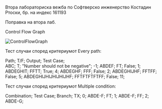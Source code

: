 Втора лабораториска вежба по Софтверско инженерство
Костадин Ртоски, бр. на индекс 161193

Поправка на втора лаб.

Control Flow Graph

![ControlFlowGraph](https://user-images.githubusercontent.com/62310511/91230366-acfb9400-e72b-11ea-8457-565c3dfd2572.png)

Тест случаи според критериумот Every path:

Path;    	            T/F; 	              Output; 	                            Test Case;  
ABC;	                  T;	                "Number should not be negative";	     -1; 
ABDEF;	                FT;	              False;	                                1;
ABDEGHIT;	            FFTT;	            True;	                                4;
ABDEGHF;               FFF;	              False;                                2;
ABDEGHIJHF;	          FFTFF;	            False;	                                5;
ABDEGHIJHIJHIJHIJHF; 	FFTFTFTFTFF; 	    False;	                                11;

Тест случаи според критериумот Multiple condition:

Combination;	    Test Case;	  Branch; 
 TX;	            0; 	        ABDE-F; 
 FT;	            1; 	        ABDE-F; 
 FF;             2;           ABDE-G;   




